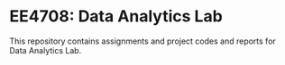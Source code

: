# EE4708: Data Analytics Lab

This repository contains assignments and project codes and reports for Data Analytics Lab.
